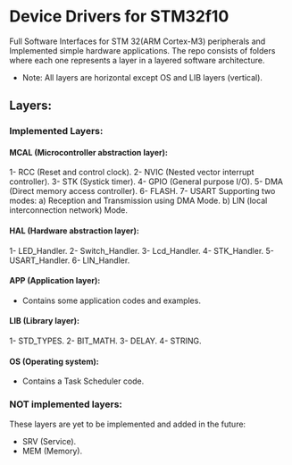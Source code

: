 # Device Drivers for STM32f10
 Full Software Interfaces for STM 32(ARM Cortex-M3) peripherals and Implemented simple hardware applications.
 The repo consists of folders where each one represents a layer in a layered software architecture.
 - Note: All layers are horizontal except OS and LIB layers (vertical).
 
 ## Layers:
 
 ### Implemented Layers:
 
 #### MCAL (Microcontroller abstraction layer):
 1- RCC (Reset and control clock).
 2- NVIC (Nested vector interrupt controller).
 3- STK (Systick timer).
 4- GPIO (General purpose I/O).
 5- DMA (Direct memory access controller).
 6- FLASH.
 7- USART Supporting two modes:
	a) Reception and Transmission using DMA Mode.
	b) LIN (local interconnection network) Mode.
 
 #### HAL (Hardware abstraction layer):
 1- LED_Handler.
 2- Switch_Handler.
 3- Lcd_Handler.
 4- STK_Handler.
 5- USART_Handler.
 6- LIN_Handler.
 
 #### APP (Application layer):
 - Contains some application codes and examples.
 
 #### LIB (Library layer):
 1- STD_TYPES.
 2- BIT_MATH.
 3- DELAY.
 4- STRING.
 
 #### OS (Operating system):
 - Contains a Task Scheduler code.
 
 ### NOT implemented layers:
 These layers are yet to be implemented and added in the future:
 - SRV (Service).
 - MEM (Memory).
